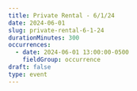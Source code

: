 ```yaml
---
title: Private Rental - 6/1/24
date: 2024-06-01
slug: private-rental-6-1-24
durationMinutes: 300
occurrences:
  - date: 2024-06-01 13:00:00-0500
    fieldGroup: occurrence
draft: false
type: event
---
```

